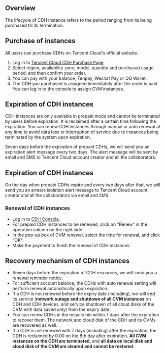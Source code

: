 ## Overview

The lifecycle of CDH instance refers to the period ranging from its being purchased till its termination.



## Purchase of instances

All users can purchase CDHs on Tencent Cloud's official website.

1. Log in to [Tencent Cloud CDH Purchase Page](https://buy.qcloud.com/cdh).
2. Select region, availability zone, model, quantity and purchased usage period, and then confirm your order.
3. You can pay with your balance, Tenpay, Wechat Pay or QQ Wallet.
4. The CDH you purchased is assigned immediately after the order is paid. You can log in to the console to assign CVM instances.




## Expiration of CDH instances

CDH instances are only available in prepaid mode and cannot be terminated by users before expiration. It is reclaimed after a certain time following the expiration. You can renew CDH instances through manual or auto renewal at any time to avoid data loss or interruption of service due to instances being terminated by the system upon expiration.



Seven days before the expiration of prepaid CDHs, we will send you an expiration alert message every two days. The alert message will be sent by email and SMS to Tencent Cloud account creator and all the collaborators.



## Expiration of CDH instances

On the day when prepaid CDHs expire and every two days after that, we will send you an arrears isolation alert message to Tencent Cloud account creator and all the collaborators via email and SMS.



### Renewal of CDH instances

- Log in to [CDH Console](https://console.qcloud.com/cvm/cdh).
- For prepaid CDH instances to be renewed, click on "Renew" in the operation column on the right side.
- In the pop-up box of CVM renewal, select the time for renewal, and click "OK".
- Make the payment to finish the renewal of CDH instances.





## Recovery mechanism of CDH instances

- Seven days before the expiration of CDH resources, we will send you a renewal reminder notice.
- For sufficient account balance, the CDHs with auto renewal setting will perform renewal automatically upon expiration.
- If a CDH is not renewed before the expiry date (including), we will end its service (**network outage and shutdown of all CVM instances** on CDH and CDH devices, and service shutdown of all cloud disks of the CVM with data saved only) from the expiry date.
- You can renew CDHs in the recycle bin within 7 days after the expiration to recover them. The network and cloud disk of the CDH and its CVMs are recovered as well.
- If a CDH is not renewed with 7 days (including) after the expiration, the CDH is reclaimed by 0:00 on the 8th day after expiration. **All CVM instances on the CDH are terminated**, and **all data on local disk and cloud disk of the CVM are cleared and cannot be restored**.



